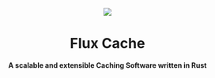 <p align="center">
  <img src="https://skillicons.dev/icons?i=rust" />
</p>

<h1 align="center">Flux Cache</h1>
<p align="center">
  <b>A scalable and extensible Caching Software written in Rust</b>
</p>
